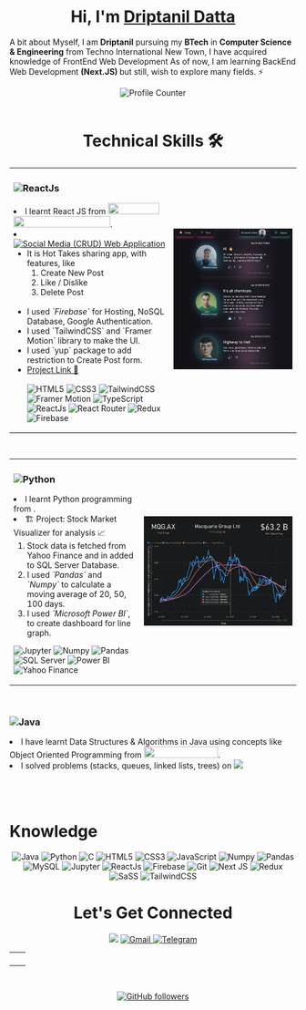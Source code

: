 

<h1 align="center" >Hi, I'm <a href="https://twitter.com/DriptanilDatta" target="_blank"> Driptanil Datta </a></h1>

A bit about Myself, I am <b>Driptanil</b> pursuing my <b>BTech</b> in <b>Computer Science & Engineering</b> from Techno International New Town, I have acquired knowledge of FrontEnd Web Development As of now, I am learning BackEnd Web Development <b>(Next.JS) </b> but still, wish to explore many fields. ⚡
<div align="center"><img src="https://komarev.com/ghpvc/?username=driptanil&label=Profile%20views&color=6805D3&style=flat" alt="Profile Counter">
<br>
<br></div>

<h1 size="40px" align="center">Technical Skills 🛠</h1>

<!-- REACT -->
<table >
<tr>
<td>
<div>
  <h3><img alt="ReactJs" height="40" src="https://img.shields.io/badge/React-20232A?style=for-the-badge&logo=react&logoColor=61DAFB" /></h3>
  <li>I learnt React JS from 
  <a href="https://www.youtube.com/playlist?list=PLpPqplz6dKxW5ZfERUPoYTtNUNvrEebAR">
  <img width="90" height="20"src="https://img.shields.io/badge/Pedro_Tech-FF0000?style=for-the-badge&logo=youtube&logoColor=white"></a>
  <a href="https://www.udemy.com/course/react-redux/">
  <img width="170" height="20"src="https://img.shields.io/badge/Modern_React_with_Redux-58287F?style=for-the-badge&logo=Udemy&logoColor=white"></a>.
  <br>

<li> <a href="https://social-hot-takes.web.app/" >   <img height="40" alt="Social Media (CRUD) Web Application" src="https://img.shields.io/badge/Social_Media_(CRUD)_Web_Application-282A3A?style=for-the-badge" ></a>

<br>
<ul>
  <li> It is Hot Takes sharing app, with features, like 
  <ol>
  <li> Create New Post
  <li> Like / Dislike
  <li> Delete Post
  </ol>

  <br>
    <li> I used <i>`Firebase`</i> for Hosting, NoSQL Database, Google Authentication.
    <li> I used `TailwindCSS` and `Framer Motion` library to make the UI.
    <li> I used `yup` package to add restriction to Create Post form.
    <li><a href="https://social-hot-takes.web.app/">Project Link 🔗</a>
      

<br>
       
  <br>
  <img alt="HTML5" src="https://img.shields.io/badge/html5-%23E34F26.svg?&style=for-the-badge&logo=html5&logoColor=white" />
 <img alt="CSS3" src="https://img.shields.io/badge/css3-%231572B6.svg?&style=for-the-badge&logo=css3&logoColor=white" />
  <img alt="TailwindCSS" src="https://img.shields.io/badge/tailwindcss-%2338B2AC.svg?style=for-the-badge&logo=tailwind-css&logoColor=white"/>
  <img alt="Framer Motion" src="https://img.shields.io/badge/Framer_Motion-black?style=for-the-badge&logo=framer&logoColor=blue" >
<img alt="TypeScript" src="https://img.shields.io/badge/typescript-%23007ACC.svg?style=for-the-badge&logo=typescript&logoColor=white">
<img alt="ReactJs" src="https://img.shields.io/badge/React-20232A?style=for-the-badge&logo=react&logoColor=61DAFB" />
<img alt="React Router" src="https://img.shields.io/badge/React_Router-CA4245?style=for-the-badge&logo=react-router&logoColor=white">
 <img alt="Redux" src="https://img.shields.io/badge/redux-%23593d88.svg?style=for-the-badge&logo=redux&logoColor=white"/>
<img alt="Firebase" src="https://img.shields.io/badge/firebase-ffca28?style=for-the-badge&logo=firebase&logoColor=black" />
  </ul>
</ul>
</div>
</td>
<td>
<img src="./image/react.png" width="1300">
</td>
</tr>
</table>

<br>

<table>
<tr>
<td>
<div>
  <h3>
      <img alt="Python" height="40" src="https://img.shields.io/badge/python-%2314354C.svg?style=for-the-badge&logo=python&logoColor=white" /> 
  </h3>
  <li>I learnt Python programming from .

  <br>
  <li>🏗️ Project: Stock Market Visualizer for analysis 📈
  
  <br>
  <ol>
  <li> Stock data is fetched from Yahoo Finance and in added to SQL Server Database. 
  <li>I used <i>`Pandas`</i> and <i>`Numpy`</i> to calculate a moving average of 20, 50, 100 days. 
  <li> I used <i>`Microsoft Power BI`</i>, to create dashboard for line graph.
  </ol>
  <p>
  <img alt="Jupyter" src="https://img.shields.io/badge/Jupyter-F37626.svg?&style=for-the-badge&logo=Jupyter&logoColor=white" />
  <img alt="Numpy" src="https://img.shields.io/badge/Numpy-777BB4?style=for-the-badge&logo=numpy&logoColor=white" />
  <img alt="Pandas" src="https://img.shields.io/badge/Pandas-2C2D72?style=for-the-badge&logo=pandas&logoColor=white" />
  <img alt="SQL Server" src="https://img.shields.io/badge/SQL_Server-CC2927?style=for-the-badge&logo=microsoft-sql-server&logoColor=white">
  <img alt="Power BI" src="https://img.shields.io/badge/Power_BI-FEAA2D?style=for-the-badge&logo=deezer&logoColor=white">
  <img alt="Yahoo Finance" src="https://img.shields.io/badge/Yahoo_FInance-543DE0?style=for-the-badge&logo=yahoo&logoColor=white" >
  </p>
</div>
</td>
<td><img width="1000" src="./image/python.png"></td>
</tr>
</table>
<br>
<!-- JAVA -->
<div><h3><img alt="Java" height="40" src="https://img.shields.io/badge/Java-ED8B00?style=for-the-badge&logo=java&logoColor=black" /> </h3>
<li>I have learnt Data Structures & Algorithms in Java using concepts like Object Oriented Programming from <a href="https://www.youtube.com/playlist?list=PLpPqplz6dKxW5ZfERUPoYTtNUNvrEebAR">
  <img width="130" height="20"src="https://img.shields.io/badge/Kunal_Kushwaha-FF0000?style=for-the-badge&logo=youtube&logoColor=white"></a>.
<li>I solved problems (stacks, queues, linked lists, trees) on <a href = "https://leetcode.com/driptanil/"> <img  height="20" src="https://img.shields.io/badge/-LeetCode-FFA116?style=for-the-badge&logo=LeetCode&logoColor=black"></a>
</div>
<br>
<!-- ![TypeScript](https://img.shields.io/badge/typescript-%23007ACC.svg?style=for-the-badge&logo=typescript&logoColor=white) -->

<br>
<br>
<h1>Knowledge </h1>

<div align="center">
<p align="center"> 
 <img alt="Java" src="https://img.shields.io/badge/java-%23ED8B00.svg?&style=for-the-badge&logo=java&logoColor=white" />
 <img alt="Python" src="https://img.shields.io/badge/python-%2314354C.svg?style=for-the-badge&logo=python&logoColor=white"/>
<img alt="C" src="https://img.shields.io/badge/c-%2300599C.svg?&style=for-the-badge&logo=c&logoColor=white" />
<img alt="HTML5" src="https://img.shields.io/badge/html5-%23E34F26.svg?&style=for-the-badge&logo=html5&logoColor=white" />
 <img alt="CSS3" src="https://img.shields.io/badge/css3-%231572B6.svg?&style=for-the-badge&logo=css3&logoColor=white" />
 <img alt="JavaScript" src="https://img.shields.io/badge/javascript-%23323330.svg?&style=for-the-badge&logo=javascript&logoColor=%23F7DF1E" />
 <img alt="Numpy" src="https://img.shields.io/badge/Numpy-777BB4?style=for-the-badge&logo=numpy&logoColor=white" />
 <img alt="Pandas" src="https://img.shields.io/badge/Pandas-2C2D72?style=for-the-badge&logo=pandas&logoColor=white" />
 <img alt="MySQL" src="https://img.shields.io/badge/MySQL-00000F?style=for-the-badge&logo=mysql&logoColor=white" />
    <img alt="Jupyter" src="https://img.shields.io/badge/Jupyter-F37626.svg?&style=for-the-badge&logo=Jupyter&logoColor=white" />
    <img alt="ReactJs" src="https://img.shields.io/badge/React-20232A?style=for-the-badge&logo=react&logoColor=61DAFB" />
    <img alt="Firebase" src="https://img.shields.io/badge/firebase-ffca28?style=for-the-badge&logo=firebase&logoColor=black" />
    <img alt="Git" src="https://img.shields.io/badge/Git-F05032?style=for-the-badge&logo=git&logoColor=white" />
   <img alt="Next JS" src="https://img.shields.io/badge/Next-black?style=for-the-badge&logo=next.js&logoColor=white"/>
   <img alt="Redux" src="https://img.shields.io/badge/redux-%23593d88.svg?style=for-the-badge&logo=redux&logoColor=white"/>
    <img alt="SaSS" src="https://img.shields.io/badge/SASS-hotpink.svg?style=for-the-badge&logo=SASS&logoColor=white"/>
   <img alt="TailwindCSS" src="https://img.shields.io/badge/tailwindcss-%2338B2AC.svg?style=for-the-badge&logo=tailwind-css&logoColor=white"/>
</p>

 <h1 align="center">Let's Get Connected</h1>

<div align="center">

<a href="https://twitter.com/DriptanilDatta" target="_blank"><img src="https://img.shields.io/badge/twitter-%2300acee.svg?&style=for-the-badge&logo=twitter&logoColor=white&alt=twitter" /></a>
<a href="mailto:driprecovery@gmail.com"><img  alt="Gmail" src="https://img.shields.io/badge/Gmail-D14836?style=for-the-badge&logo=gmail&logoColor=white" />
<a  href="https://t.me/driptanil"><img alt=" Telegram" src="https://img.shields.io/badge/Telegram-2CA5E0?style=for-the-badge&logo=telegram&logoColor=white"></a>

<!-- <a  href="https://discord.com/users/758681549993541684"><img alt=" Discord" src="https://img.shields.io/badge/Discord-7289DA?style=for-the-badge&logo=discord&logoColor=white"> -->
<!-- <a  href="" target="_blank"><img alt="LinkedIn" src="https://img.shields.io/badge/linkedin%20-%230077B5.svg?&style=for-the-badge&logo=linkedin&logoColor=white" /></a> -->
</a>

</div>
   
<table>
  <tr>

<td><img src="https://github-readme-stats.vercel.app/api?username=driptanil&include_all_commits=true&count_private=true&show_icons=true&line_height=20&title_color=7A7ADB&icon_color=2234AE&text_color=D3D3D3&bg_color=0,000000,130F40" alt="" />
    <td><img src="https://github-readme-stats.vercel.app/api/top-langs?username=driptanil&show_icons=true&locale=en&layout=compact&title_color=7A7ADB&icon_color=2234AE&text_color=D3D3D3&bg_color=0,000000,130F40" alt="" /></td>
  </tr>
</table>

<div align="center">
<p><img align="center" src="https://github-readme-streak-stats.herokuapp.com/?user=driptanil&theme=dark" alt="" /></p>
  </div>

[![GitHub followers](https://img.shields.io/github/followers/driptanil.svg?style=social&label=Follow)](https://github.com/driptanil?tab=followers)
